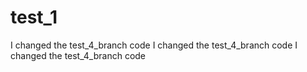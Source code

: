 # test_1

I changed the test_4_branch code
I changed the test_4_branch code
I changed the test_4_branch code
